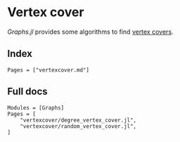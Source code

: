 # Vertex cover

*Graphs.jl* provides some algorithms to find [vertex covers](https://en.wikipedia.org/wiki/Vertex_cover).

## Index

```@index
Pages = ["vertexcover.md"]
```

## Full docs

```@autodocs
Modules = [Graphs]
Pages = [
    "vertexcover/degree_vertex_cover.jl",
    "vertexcover/random_vertex_cover.jl",
]

```
